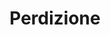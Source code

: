 ---
layout: post
title: Perdizione
director: Bela Tarr
year: 1987
cover: /assets/images/perdizione.jpg
---